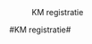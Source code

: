 <properties>
	<page>
		<title>KM registratie</title>
	</page>
	<menu>
		<position>KM registratie 
		<title>Introductie</title>
	</menu>
</properties>

#KM registratie#
<description>
